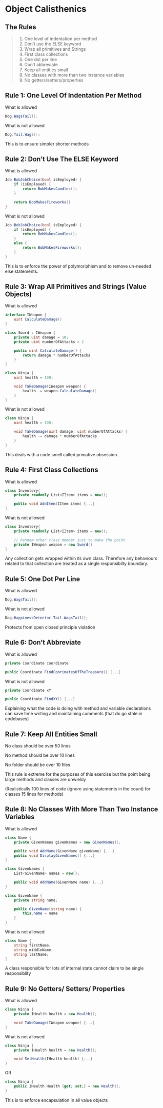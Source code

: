 # Object Calisthenics

## The Rules

> 1. One level of indentation per method
> 2. Don’t use the ELSE keyword
> 3. Wrap all primitives and Strings
> 4. First class collections
> 5. One dot per line
> 6. Don’t abbreviate
> 7. Keep all entities small
> 8. No classes with more than two instance variables
> 9. No getters/setters/properties

## Rule 1: One Level Of Indentation Per Method

What is allowed

```cs
Dog.WagsTail();
```

What is not allowed

```cs
Dog.Tail.Wags();
```

This is to ensure simpler shorter methods

## Rule 2: Don’t Use The ELSE Keyword

What is allowed

```cs
Job BobJobChoice(bool isEmployed) {
    if (isEmployed) {
        return BobMakesCandles();
    }

    return BobMakesFireworks()
}
```

What is not allowed

```cs
Job BobJobChoice(bool isEmployed) {
    if (isEmployed) {
        return BobMakesCandles();
    }
    else {
        return BobMakesFireworks();
    }
}
```

This is to enforce the power of polymoriphism and to remove un-needed else statements.

## Rule 3: Wrap All Primitives and Strings (Value Objects)

What is allowed

```cs
interface IWeapon {
    uint CalculateDamage()
}

class Sword : IWeapon {
    private uint damage = 10;
    private uint numberOfAttacks = 2

    public uint CalculateDamage() {
        return damage * numberOfAttacks
    }
}

class Ninja {
    uint health = 100;

    void TakeDamage(IWeapon weapon) {
        health -= weapon.CalculateDamage()
    }
}
```

What is not allowed

```cs
class Ninja {
    uint health = 100;

    void TakeDamage(uint damage, uint numberOfAttacks) {
        health -= damage * numberOfAttacks
    }
}
```

This deals with a code smell called primative obsession.

## Rule 4: First Class Collections

What is allowed

```cs
class Inventory{
    private readonly List<IItem> items = new();

    public void AddItem(IItem item) {...}
}
```

What is not allowed

```cs
class Inventory{
    private readonly List<IItem> items = new();

    // Random other class member just to make the point
    private IWeapon weapon = new Sword()
}
```

Any collection gets wrapped within its own class. Therefore any behaviours related to that collection are treated as a single responsibilty boundary.

## Rule 5: One Dot Per Line

What is allowed

```cs
Dog.WagsTail();
```

What is not allowed

```cs
Dog.HappinessDetector.Tail.WagsTail();
```

Protects from open closed principle violation

## Rule 6: Don’t Abbreviate

What is allowed

```cs
private Coordinate coordinate

public Coordinate FindCoorinatesOfTheTreasure() {...}
```

What is not allowed

```cs
private Coordinate xY

public Coordinate FindXY() {...}
```

Explaining what the code is doing with method and variable declarations can save time writing and maintaining comments (that do go stale in codebases)

## Rule 7: Keep All Entities Small

No class should be over 50 lines

No method should be over 10 lines

No folder should be over 10 files

This rule is extreme for the purposes of this exercise but the point being large methods and classes are unwieldy

(Realistically 100 lines of code (ignore using statements in the count) for classes 15 lines for methods)

## Rule 8: No Classes With More Than Two Instance Variables

What is allowed

```cs
class Name {
    private GivenNames givenNames = new GivenNames();

    public void AddName(GivenName givenName) {...}
    public void DisplayGivenNames() {...}
}

class GivenNames {
    List<GivenName> names = new();

    public void AddName(GivenName name) {...}
}

class GivenName {
    private string name;

    public GivenName(string name) {
        this.name = name
    }
}
```

What is not allowed

```cs
class Name {
    string firstName;
    string middleName;
    string lastName;
}
```

A class responsible for lots of internal state cannot claim to be single responsiblity

## Rule 9: No Getters/ Setters/ Properties

What is allowed

```cs
class Ninja {
    private IHealth health = new Health();

    void TakeDamage(IWeapon weapon) {...}
}
```

What is not allowed

```cs
class Ninja {
    private IHealth health = new Health();

    void SetHealth(IHealth health) {...}
}
```

OR

```cs
class Ninja {
    public IHealth Health {get; set;} = new Health();
}
```

This is to enforce encapsulation in all value objects

